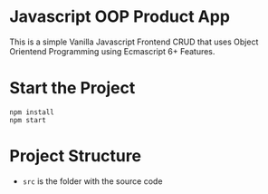 # Javascript OOP Product App
This is a simple Vanilla Javascript Frontend CRUD that uses Object Orientend Programming using Ecmascript 6+ Features.

# Start the Project
```
npm install
npm start
```

# Project Structure
* `src` is the folder with the source code
